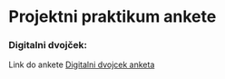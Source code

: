 # Projektni praktikum ankete

### Digitalni dvojček:

Link do ankete [Digitalni dvojcek anketa](https://www.1ka.si/a/d9461535)
